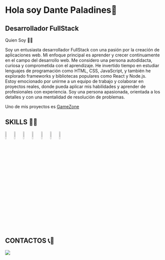 <h1>Hola soy Dante Paladines👋</h1>

<h2>Desarrollador FullStack</h2>

<p>Quien Soy 👨‍💻</p>

<p>
  Soy un entusiasta desarrollador FullStack con una pasión por la creación de aplicaciones web. Mi enfoque principal es aprender y crecer continuamente en el campo     del desarrollo web. Me considero una persona autodidacta, curiosa y comprometida con el aprendizaje. He invertido tiempo en estudiar lenguajes de programación como   HTML, CSS, JavaScript, y también he explorado frameworks y bibliotecas populares como React y Node.js.
  <br>
  Estoy emocionado por unirme a un equipo de trabajo y colaborar en proyectos reales, donde pueda aplicar mis habilidades y aprender de profesionales con               experiencia. Soy una persona apasionada, orientada a los detalles y con una mentalidad de resolución de problemas.
</p>

<p>
  Uno de mis proyectos es <a href="https://front-gamezone-production.up.railway.app/" >GameZone</a>
</p>

<h2> SKILLS 👨‍🔧 </h2>

<p>

  <img src="https://upload.wikimedia.org/wikipedia/commons/thumb/9/99/Unofficial_JavaScript_logo_2.svg/480px-Unofficial_JavaScript_logo_2.svg.png" title="javascript"    width="5%" height="8%" />

  <img src="https://icon-library.com/images/html5-icon/html5-icon-13.jpg" title="javascript" width="5%" height="8%" />

  <img src="https://upload.wikimedia.org/wikipedia/commons/thumb/d/d5/CSS3_logo_and_wordmark.svg/1452px-CSS3_logo_and_wordmark.svg.png" title="javascript" width="5%"   height="8%" />

  <img src="https://upload.wikimedia.org/wikipedia/commons/thumb/a/a7/React-icon.svg/2300px-React-icon.svg.png" title="javascript" width="5%" height="8%" />

  <img src="https://cdn.worldvectorlogo.com/logos/redux.svg" title="javascript" width="5%" height="8%" />

  <img src="https://logodix.com/logo/1764955.jpg" title="javascript" width="5%" height="8%" />

  <img src="https://w7.pngwing.com/pngs/925/447/png-transparent-express-js-node-js-javascript-mongodb-node-js-text-trademark-logo.png" title="javascript" width="5%"    height="8%" />
   
</p>

<h2>CONTACTOS 📞📱 </h2>

<p>
  <a href="www.linkedin.com/in/dante-paladines-castro-ba6256229" >
      <img src="https://upload.wikimedia.org/wikipedia/commons/thumb/8/81/LinkedIn_icon.svg/768px-LinkedIn_icon.svg.png">
  </a>

</p>

<!--
**DantePaladines/DantePaladines** is a ✨ _special_ ✨ repository because its `README.md` (this file) appears on your GitHub profile.

Here are some ideas to get you started:

- 🔭 I’m currently working on ...
- 🌱 I’m currently learning ...
- 👯 I’m looking to collaborate on ...
- 🤔 I’m looking for help with ...
- 💬 Ask me about ...
- 📫 How to reach me: ...
- 😄 Pronouns: ...
- ⚡ Fun fact: ...
-->
